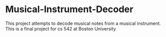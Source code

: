 # Musical-Instrument-Decoder
This project attempts to decode musical notes from a musical instrument. This is a final project for cs 542 at Boston University
